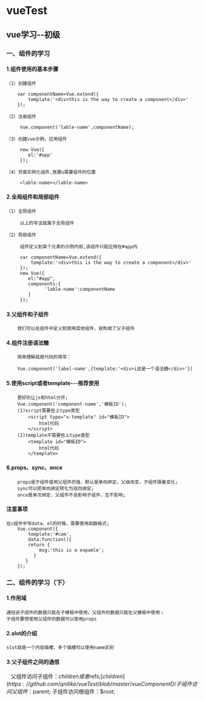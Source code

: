 #  vueTest
## vue学习--初级 
### 一、组件的学习 
#### 1.组件使用的基本步骤 
    （1）创建组件
    
        var componentName=Vue.extend({
            template:'<div>this is the way to create a component</div>'
        });
        
    （2）注册组件
    
         Vue.component('lable-name',componentName);
         
    （3）创建vue示例，应用组件
    
         new Vue({
            el:'#app'
         });
         
    （4）页面实例化组件,放置u需要组件的位置
    
         <lable-name></lable-name>
         
#### 2.全局组件和局部组件
    （1）全局组件
    
         以上的写法就属于全局组件
        
    （2）局部组件
    
         组件定义到某个元素的示例内部,该组件只能应用在#app内
            
         var componentName=Vue.extend({
             template:'<div>this is the way to create a component</div>'
         });
         new Vue({
            el:"#app",
            components:{
                  'lable-name':componentName
            }
         });
         
#### 3.父组件和子组件

        我们可以在组件中定义和使用其他组件，就构成了父子组件
        
#### 4.组件注册语法糖
        简单理解就是代码的简写：
    
        Vue.component('label-name',{template:'<div>i这是一个语法糖</div>'})
      
#### 5.使用script或者template---推荐使用

        更好的让js和html分开;
        Vue.component('component-name','模板ID');
        (1)script需要些上type类型
            <script type="x-template" id="模板ID">
                html代码
            </script>
        (2)template不需要些上type类型
            <template id="模板ID">
                html代码
            </template>
          
#### 6.props、sync、once

        props是子组件借用父组件的值，默认是单向绑定，父级改变，子组件跟着变化;
        sync可以把单向绑定转化为双向绑定;
        once是单次绑定，父组件不会影响子组件，互不影响;
     
#### 注意事项

    在c组件中写data、el的时候，需要使用函数格式;
        Vue.component({
            template:'#com',
            data:function(){
            return {
                msg:'this is a expamle';
              }
           }
        });
        
### 二、组件的学习（下）

#### 1.作用域

    通俗说子组件的数据只能在子模板中使用，父组件的数据只能在父模板中使用；
    子组件要想使用父组件的数据可以使用props
    
#### 2.slot的介绍

    slot就是一个内容插槽，多个插槽可以使用name区别
    
#### 3.父子组件之间的通信

    父组件访问子组件：$children或者$refs;[$children](https://github.com/qnilike/vueTest/blob/master/vueComponentD/%24children.html)
    子组件访问父组件：$parent;
    子组件访问根组件：$root;
